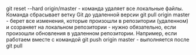 git reset --hard origin/master  - команда удаляет все локальные файлы. Команда сбрасывает ветку Git до удаленной версии
git pull origin master - берет все изменения, которые произошли в репозитории (удаленном) и созраняет на локальном репозитории - нужно обязательно, если произошли обновления в удаленном репозитории. Например, если работаем вместе с командой
git push origin master - выполняется после git pull 
